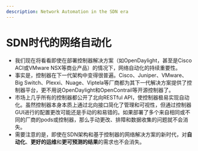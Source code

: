 ```yaml
---
description: Network Automation in the SDN era
---
```


# SDN时代的网络自动化

* 我们现在将看看即使在部署控制器解决方案（如OpenDaylight，甚至是Cisco ACI或VMware NSX等商业产品）的情况下，网络自动化的持续重要性。
* 事实是，控制器在下一代架构中变得很普遍。Cisco、Juniper、VMware、Big Switch、Plexxi、Nuage、Viptela等厂商都为其下一代解决方案提供了控制器平台，更不用说OpenDaylight和OpenContrail等开源控制器了。
* 市场上几乎所有的控制器都公开了北向RESTful API，使控制器极易实现自动化。虽然控制器本身本质上通过北向接口简化了管理和可视性，但通过控制器GUI进行的配置更改可能还是手动的和易错的。如果部署了多个来自相同或不同的厂商的pods或控制器，那么手动更改、排障和数据收集的问题就不会消失。
* 需要注意的是，即使在SDN架构和基于控制器的网络解决方案的新时代，对**自动化**、**更好的运维**和**更可预测的结果**的需求也不会消失。

